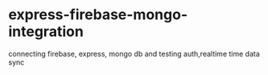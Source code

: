 # express-firebase-mongo-integration
connecting firebase, express, mongo db and testing auth,realtime time data sync

